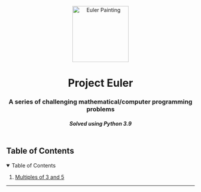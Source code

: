 <p align="center"> 
  <img src="https://projecteuler.net/images/clipart/euler_portrait.png" alt="Euler Painting" height="150px">
</p>

<h1 align="center"> Project Euler </h1>
<h3 align="center"> A series of challenging mathematical/computer programming problems </h3>
<h5 align="center"> Solved using Python 3.9 </h5>

<img />

<!-- TABLE OF CONTENTS -->
<h2 id="table-of-contents">Table of Contents</h2>

<details open="open">
  <summary>Table of Contents</summary>
  <ol>
    <li><a href="#">Multiples of 3 and 5</a></li>
  </ol>
</details>

-----------------------------------------------------
